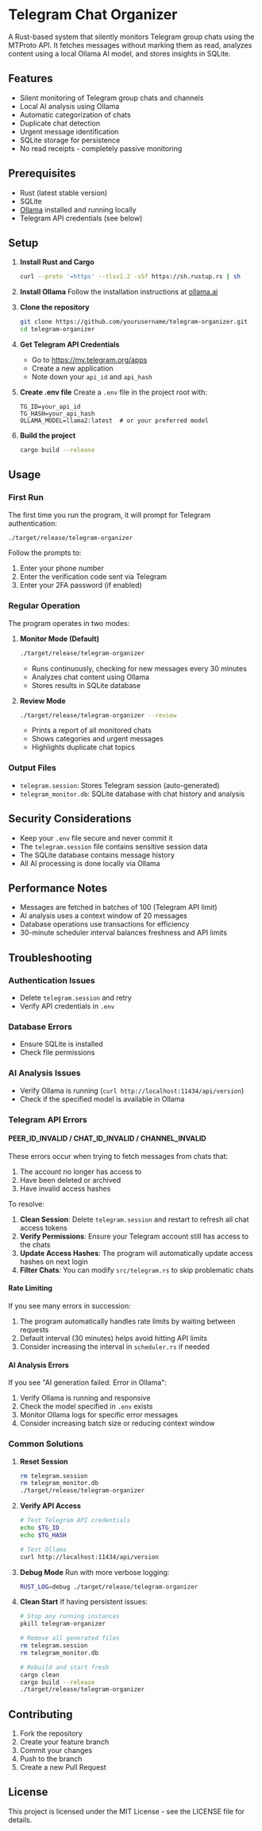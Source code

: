 # Telegram Chat Organizer

A Rust-based system that silently monitors Telegram group chats using the MTProto API. It fetches messages without marking them as read, analyzes content using a local Ollama AI model, and stores insights in SQLite.

## Features

- Silent monitoring of Telegram group chats and channels
- Local AI analysis using Ollama
- Automatic categorization of chats
- Duplicate chat detection
- Urgent message identification
- SQLite storage for persistence
- No read receipts - completely passive monitoring

## Prerequisites

- Rust (latest stable version)
- SQLite
- [Ollama](https://ollama.ai/) installed and running locally
- Telegram API credentials (see below)

## Setup

1. **Install Rust and Cargo**
   ```bash
   curl --proto '=https' --tlsv1.2 -sSf https://sh.rustup.rs | sh
   ```

2. **Install Ollama**
   Follow the installation instructions at [ollama.ai](https://ollama.ai/download)

3. **Clone the repository**
   ```bash
   git clone https://github.com/yourusername/telegram-organizer.git
   cd telegram-organizer
   ```

4. **Get Telegram API Credentials**
   - Go to https://my.telegram.org/apps
   - Create a new application
   - Note down your `api_id` and `api_hash`

5. **Create .env file**
   Create a `.env` file in the project root with:
   ```
   TG_ID=your_api_id
   TG_HASH=your_api_hash
   OLLAMA_MODEL=llama2:latest  # or your preferred model
   ```

6. **Build the project**
   ```bash
   cargo build --release
   ```

## Usage

### First Run
The first time you run the program, it will prompt for Telegram authentication:
```bash
./target/release/telegram-organizer
```

Follow the prompts to:
1. Enter your phone number
2. Enter the verification code sent via Telegram
3. Enter your 2FA password (if enabled)

### Regular Operation
The program operates in two modes:

1. **Monitor Mode (Default)**
   ```bash
   ./target/release/telegram-organizer
   ```
   - Runs continuously, checking for new messages every 30 minutes
   - Analyzes chat content using Ollama
   - Stores results in SQLite database

2. **Review Mode**
   ```bash
   ./target/release/telegram-organizer --review
   ```
   - Prints a report of all monitored chats
   - Shows categories and urgent messages
   - Highlights duplicate chat topics

### Output Files
- `telegram.session`: Stores Telegram session (auto-generated)
- `telegram_monitor.db`: SQLite database with chat history and analysis

## Security Considerations

- Keep your `.env` file secure and never commit it
- The `telegram.session` file contains sensitive session data
- The SQLite database contains message history
- All AI processing is done locally via Ollama

## Performance Notes

- Messages are fetched in batches of 100 (Telegram API limit)
- AI analysis uses a context window of 20 messages
- Database operations use transactions for efficiency
- 30-minute scheduler interval balances freshness and API limits

## Troubleshooting

### Authentication Issues
- Delete `telegram.session` and retry
- Verify API credentials in `.env`

### Database Errors
- Ensure SQLite is installed
- Check file permissions

### AI Analysis Issues
- Verify Ollama is running (`curl http://localhost:11434/api/version`)
- Check if the specified model is available in Ollama

### Telegram API Errors

#### PEER_ID_INVALID / CHAT_ID_INVALID / CHANNEL_INVALID
These errors occur when trying to fetch messages from chats that:
1. The account no longer has access to
2. Have been deleted or archived
3. Have invalid access hashes

To resolve:
1. **Clean Session**: Delete `telegram.session` and restart to refresh all chat access tokens
2. **Verify Permissions**: Ensure your Telegram account still has access to the chats
3. **Update Access Hashes**: The program will automatically update access hashes on next login
4. **Filter Chats**: You can modify `src/telegram.rs` to skip problematic chats

#### Rate Limiting
If you see many errors in succession:
1. The program automatically handles rate limits by waiting between requests
2. Default interval (30 minutes) helps avoid hitting API limits
3. Consider increasing the interval in `scheduler.rs` if needed

#### AI Analysis Errors
If you see "AI generation failed: Error in Ollama":
1. Verify Ollama is running and responsive
2. Check the model specified in `.env` exists
3. Monitor Ollama logs for specific error messages
4. Consider increasing batch size or reducing context window

### Common Solutions

1. **Reset Session**
   ```bash
   rm telegram.session
   rm telegram_monitor.db
   ./target/release/telegram-organizer
   ```

2. **Verify API Access**
   ```bash
   # Test Telegram API credentials
   echo $TG_ID
   echo $TG_HASH
   
   # Test Ollama
   curl http://localhost:11434/api/version
   ```

3. **Debug Mode**
   Run with more verbose logging:
   ```bash
   RUST_LOG=debug ./target/release/telegram-organizer
   ```

4. **Clean Start**
   If having persistent issues:
   ```bash
   # Stop any running instances
   pkill telegram-organizer
   
   # Remove all generated files
   rm telegram.session
   rm telegram_monitor.db
   
   # Rebuild and start fresh
   cargo clean
   cargo build --release
   ./target/release/telegram-organizer
   ```

## Contributing

1. Fork the repository
2. Create your feature branch
3. Commit your changes
4. Push to the branch
5. Create a new Pull Request

## License

This project is licensed under the MIT License - see the LICENSE file for details. 